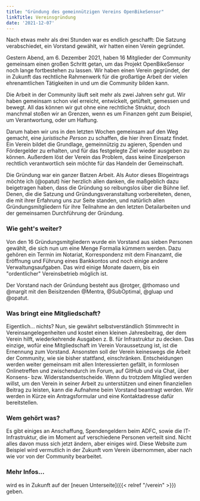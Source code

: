 ```yaml
---
title: "Gründung des gemeinnützigen Vereins OpenBikeSensor"
linkTitle: Vereinsgründung
date: '2021-12-07'
---
```


Nach etwas mehr als drei Stunden war es endlich geschafft: Die Satzung
verabschiedet, ein Vorstand gewählt, wir hatten einen Verein gegründet.

Gestern Abend, am 6. Dezember 2021, haben 16 Mitglieder der Community
gemeinsam einen großen Schritt getan, um das Projekt OpenBikeSensor noch lange
fortbestehen zu lassen. Wir haben einen Verein gegründet, der in Zukunft
das rechtliche Rahmenwerk für die großartige Arbeit der vielen ehrenamtlichen
Tätigkeiten in und um die Community bilden kann.

Die Arbeit in der Community läuft seit mehr als zwei Jahren sehr gut. Wir haben
gemeinsam schon viel erreicht, entwickelt, getüftelt, gemessen und bewegt. All
das können wir gut ohne eine rechtliche Struktur, doch manchmal stoßen wir an
Grenzen, wenn es um Finanzen geht zum Beispiel, um Verantwortung, oder um
Haftung.

Darum haben wir uns in den letzten Wochen gemeinsam auf den Weg gemacht, eine
*juristische Person* zu schaffen, die hier ihren Einsatz findet. Ein Verein
bildet die Grundlage, gemeinnützig zu agieren, Spenden und Fördergelder zu
erhalten, und für das festgelegte Ziel wieder ausgeben zu können. Außerdem löst
der Verein das Problem, dass keine Einzelperson rechtlich verantwortlich sein
möchte für das Handeln der Gemeinschaft.

Die Gründung war ein ganzer Batzen Arbeit. Als Autor dieses Blogeintrags möchte
ich (@opatut) hier herzlich allen danken, die maßgeblich dazu beigetragen
haben, dass die Gründung so reibungslos über die Bühne lief. Denen, die die
Satzung und Gründungsveranstaltung vorbereiteten, denen, die mit ihrer
Erfahrung uns zur Seite standen, und natürlich allen Gründungsmitgliedern für
ihre Teilnahme an den letzten Detailarbeiten und der gemeinsamen Durchführung
der Gründung.

### Wie geht's weiter?

Von den 16 Gründungsmitgliedern wurde ein Vorstand aus
sieben Personen gewählt, die sich nun um eine Menge Formalia kümmern werden.
Dazu gehören ein Termin im Notariat, Korrespondenz mit dem Finanzamt, die
Eröffnung und Führung eines Bankkontos und noch einige andere
Verwaltungsaufgaben. Das wird einige Monate dauern, bis ein "ordentlicher"
Vereinsbetrieb möglich ist.

Der Vorstand nach der Gründung besteht aus @rotger, @thomaso und @margit mit
den Beisitzenden @Mentra, @SubOptimal, @gluap und @opatut.

### Was bringt eine Mitgliedschaft?

Eigentlich... nichts? Nun, sie gewährt selbstverständlich Stimmrecht in
Vereinsangelegenheiten und kostet einen kleinen Jahresbeitrag, der dem Verein
hilft, wiederkehrende Ausgaben z. B.  für Infrastruktur zu decken. Das einzige,
wofür eine Mitgliedschaft im Verein Voraussetzung ist, ist die Ernennung zum
Vorstand. Ansonsten soll der Verein keineswegs die Arbeit der Community, wie
sie bisher stattfand, einschränken.  Entscheidungen werden weiter gemeinsam mit
allen Interessierten gefällt, in formlosen Onlinetreffen und zwischendurch im
Forum, auf GitHub und via Chat, über Konsens- bzw. Widerstandsentscheide. Wenn
du trotzdem Mitglied werden willst, um den Verein in seiner Arbeit zu
unterstützen und einen finanziellen Beitrag zu leisten, kann die Aufnahme beim
Vorstand beantragt werden. Wir werden in Kürze ein Antragsformular und eine
Kontaktadresse dafür bereitstellen.

### Wem gehört was?

Es gibt einiges an Anschaffung, Spendengeldern beim ADFC, sowie die
IT-Infrastruktur, die im Moment auf verschiedene Personen verteilt sind. Nicht
alles davon muss sich jetzt ändern, aber einiges wird. Diese Website zum
Beispiel wird vermutlich in der Zukunft vom Verein übernommen, aber nach wie
vor von der Community bearbeitet.

### Mehr Infos...

wird es in Zukunft auf der [neuen Unterseite]({{< relref "/verein" >}}) geben.
